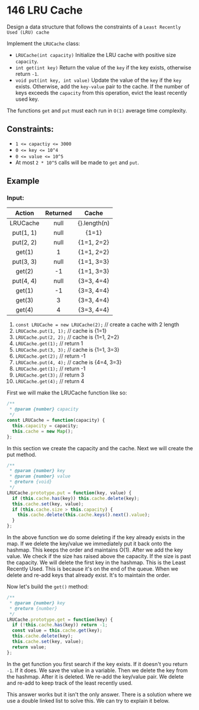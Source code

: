 # 146 LRU Cache

Design a data structure that follows the constraints of a `Least Recently
Used (LRU) cache`

Implement the `LRUCache` class:

* `LRUCache(int capacity)` Initialize the LRU cache with positive size `capacity`.
* `int get(int key)` Return the value of the `key` if the key exists, otherwise return `-1`.
* `void put(int key, int value)` Update the value of the `key` if the `key` exists. Otherwise, add the `key-value` pair to the cache. If the number of keys exceeds the `capacity` from this operation, evict the least recently used key.

The functions `get` and `put` must each run in `O(1)` average time complexity.

## Constraints:

* `1 <= capactiy <= 3000`
* `0 <= key <= 10^4`
* `0 <= value <= 10^5`
* At most `2 * 10^5` calls will be made to `get` and `put`.

## Example

### Input:

| Action     | Returned    |    Cache     |
|   :---:    |   :---:     |     :--:     |
| LRUCache   |   null      | {}.length(n) |
| put(1, 1)  |   null      |    {1=1}     |
| put(2, 2)  |   null      | {1=1, 2=2}   |
| get(1)     |    1        | {1=1, 2=2}   |
| put(3, 3)  |   null      | {1=1, 3=3}   |
| get(2)     |    -1       | {1=1, 3=3}   |
| put(4, 4)  |   null      | {3=3, 4=4}   |
| get(1)     |    -1       | {3=3, 4=4}   |
| get(3)     |    3        | {3=3, 4=4}   |
| get(4)     |    4        | {3=3, 4=4}   |

1. `const LRUCache = new LRUCache(2);` // create a cache with 2 length
2. `LRUCache.put(1, 1);` // cache is {1=1}
3. `LRUCache.put(2, 2);` // cache is {1=1, 2=2}
4. `LRUCache.get(1);` // return 1
5. `LRUCache.put(3, 3);` // cache is {1=1, 3=3}
6. `LRUCache.get(2);` // return -1
7. `LRUCache.put(4, 4);` // cache is {4=4, 3=3}
8. `LRUCache.get(1);` // return -1
9. `LRUCache.get(3);` // return 3
10. `LRUCache.get(4);` // return 4

First we will make the LRUCache function like so:

```javascript
/**
 * @param {number} capacity
 */
const LRUCache = function(capacity) {
  this.capacity = capacity;
  this.cache = new Map();
};
```

In this section we create the capacity and the cache. Next we will create the put method.

```javascript
/**
 * @param {number} key
 * @param {number} value
 * @return {void}
 */
LRUCache.prototype.put = function(key, value) {
  if (this.cache.has(key)) this.cache.delete(key);
  this.cache.set(key, value);
  if (this.cache.size > this.capacity) {
    this.cache.delete(this.cache.keys().next().value);
  }
};
```

In the above function we do some deleting if the key already exists in the map. If we delete the key/value we immediately put it back onto the hashmap. This keeps the order and maintains O(1). After we add the key value. We check if the size has raised above the capacity. If the size is past the capacity. We will delete the first key in the hashmap. This is the Least Recently Used. This is because it's on the end of the queue. When we delete and re-add keys that already exist. It's to maintain the order.

Now let's build the `get()` method:

```javascript
/**
 * @param {number} key
 * @return {number}
 */
LRUCache.prototype.get = function(key) {
  if (!this.cache.has(key)) return -1;
  const value = this.cache.get(key);
  this.cache.delete(key);
  this.cache.set(key, value);
  return value;
};
```

In the get function you first search if the key exists. If it doesn't you return `-1`. If it does. We save the value in a variable. Then we delete the key from the hashmap. After it is deleted. We re-add the key/value pair. We delete and re-add to keep track of the least recently used.

This answer works but it isn't the only answer. There is a solution where we use a double linked list to solve this. We can try to explain it below.






